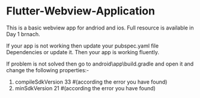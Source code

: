 # Flutter-Webview-Application
This is a basic webview app for andriod and ios.
Full resource is available in Day 1 brnach.

If your app is not working then update your pubspec.yaml file Dependencies or update it. Then your app is working fluently.

If problem is not solved then go to android\app\build.gradle and open it and change the following properties:-
1. compileSdkVersion 33 #(according the error you have found)
2. minSdkVersion 21 #(according the error you have found)
